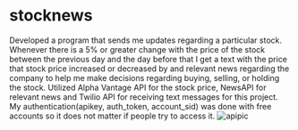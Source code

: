 # stocknews
Developed a program that sends me updates regarding a particular stock. Whenever there is a 5% or greater change with the price of the stock between the previous day and the day before that I get a text with the price that stock price increased or decreased by and relevant news regarding the company to help me make decisions regarding buying, selling, or holding the stock. Utilized Alpha Vantage API for the stock price, NewsAPI for relevant news and Twilio API for receiving text messages
for this project. My authentication(apikey, auth_token, account_sid) was done with free accounts so it does not matter if people try to access it. 
![apipic](https://user-images.githubusercontent.com/89553093/152698692-dabe1461-25a9-445e-9afb-6473a42b377d.JPG)

